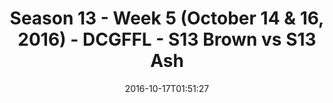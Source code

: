 ---
title: Season 13 - Week 5 (October 14 & 16, 2016) - DCGFFL - S13 Brown vs S13 Ash
teams-score:
- team: _teams/s13-brown.md
  score: 39
- team: _teams/s13-ash.md
  score: 12
mvp: K. Kostyk (Brown); J. Walker (Ash)
game-ball: R. Myers (Brown); S. Croswell (Ash)
sportsperson: ''
season: 13
week: 5
date: '2016-10-17T01:51:27'
pageid: season-13-week-5-october-14-16-2016-4812-vs-4808
---